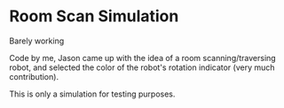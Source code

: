 # Room Scan Simulation

Barely working

Code by me, Jason came up with the idea of a room scanning/traversing robot, and selected the color of the robot's rotation indicator (very much contribution).

This is only a simulation for testing purposes.
